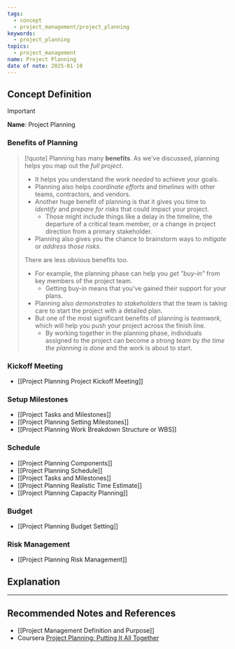 ```yaml
---
tags:
  - concept
  - project_management/project_planning
keywords:
  - project_planning
topics:
  - project_management
name: Project Planning
date of note: 2025-01-10
---
```


## Concept Definition

>[!important]
>**Name**: Project Planning

### Benefits of Planning

>[!quote]
>Planning has many **benefits**. As we've discussed, planning helps you map out the *full project*.
> - It helps you understand the *work needed* to achieve your goals.
> - Planning also helps *coordinate efforts* and *timelines* with other teams, contractors, and vendors.
> - Another huge benefit of planning is that it gives you time to *identify* and *prepare for risks* that could impact your project.
> 	- Those might include things like a delay in the timeline, the departure of a critical team member, or a change in project direction from a primary stakeholder.
> - Planning also gives you the chance to brainstorm ways to *mitigate* or *address those risks*.
> 
>There are less obvious benefits too.
>- For example, the planning phase can help you *get "buy-in"* from key members of the project team.
>	- Getting buy-in means that you've gained their support for your plans.
>- Planning also *demonstrates to stakeholders* that the team is taking care to start the project with a detailed plan.
>- But one of the most significant benefits of planning is *teamwork*, which will help you push your project across the finish line.
>	- By working together in the planning phase, individuals assigned to the project can become a *strong team* by *the time the planning is done* and the work is about to start.


### Kickoff Meeting

- [[Project Planning Project Kickoff Meeting]]

### Setup Milestones

- [[Project Tasks and Milestones]]
- [[Project Planning Setting Milestones]]
- [[Project Planning Work Breakdown Structure or WBS]]


### Schedule

- [[Project Planning Components]]
- [[Project Planning Schedule]]
- [[Project Tasks and Milestones]]
- [[Project Planning Realistic Time Estimate]]
- [[Project Planning Capacity Planning]]


### Budget

- [[Project Planning Budget Setting]]

### Risk Management

- [[Project Planning Risk Management]]




## Explanation








-----------
##  Recommended Notes and References


- [[Project Management Definition and Purpose]]
- Coursera [Project Planning: Putting It All Together](https://www.coursera.org/learn/project-planning-google/home/welcome)